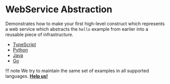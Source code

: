 # WebService Abstraction

Demonstrates how to make your first high-level construct which represents a web service which abstracts the `hello` example from earlier into a reusable piece of infrastructure.

- [TypeScript](https://github.com/cdk8s-team/cdk8s/tree/master/examples/typescript/web-service)
- [Python](https://github.com/cdk8s-team/cdk8s/tree/master/examples/python/web-service)
- [Java](https://github.com/cdk8s-team/cdk8s/tree/master/examples/java/web-service)
- [Go](https://github.com/cdk8s-team/cdk8s/tree/master/examples/go/web-service)

!!! note
    We try to maintain the same set of examples in all supported languages.
    **[Help us!](../project/CONTRIBUTING.md)**
